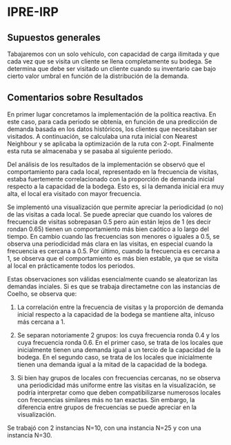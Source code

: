 # IPRE-IRP

## Supuestos generales
Tabajaremos con un solo vehículo, con capacidad de carga ilimitada y que cada vez que se visita un cliente se llena completamente su bodega. Se determina que debe ser visitado un cliente cuando su inventario cae bajo cierto valor umbral en función de la distribución de la demanda. 

## Comentarios sobre Resultados

En primer lugar concretamos la implementación de la política reactiva. En este caso, para cada periodo se obtenía, en función de una predicción de demanda basada en los datos históricos, los clientes que necesitaban ser visitados. A continuación, se calculaba una ruta inicial con Nearest Neighbour y se aplicaba la optimización de la ruta con 2-opt. Finalmente esta ruta se almacenaba y se pasaba al siguiente periodo.

Del análisis de los resultados de la implementación se observó que el comportamiento para cada local, representado en la frecuencia de visitas, estaba fuertemente correlacionado con la proporción de demanda inicial respecto a la capacidad de la bodega. Esto es, si la demanda inicial era muy alta, el local era visitado con mayor frecuencia.

Se implementó una visualización que permite apreciar la periodicidad (o no) de las visitas a cada local. Se puede apreciar que cuando los valores de frecuencia de visitas sobrepasan 0.5 pero aún están lejos de 1 (es decir rondan 0.65) tienen un comportamiento más bien caótico a lo largo del tiempo. En cambio cuando las frecuencias son menores o iguales a 0.5, se observa una periodicidad más clara en las visitas, en especial cuando la frecuencia es cercana a 0.5. Por último, cuando la frecuencia es cercana a 1, se observa que el comportamiento es más bien estable, ya que se visita al local en prácticamente todos los periodos.

Estas observaciones son válidas esencialmente cuando se aleatorizan las demandas inciales. Si es que se trabaja directametne con las instancias de Coelho, se observa que:

1) La correlación entre la frecuencia de visitas y la proporción de demanda inicial respecto a la capacidad de la bodega se mantiene alta, inlcuso más cercana a 1.

2) Se separan notoriamente 2 grupos: los cuya frecuencia ronda 0.4 y los cuya frecuencia ronda 0.6. En el primer caso, se trata de los locales que inicialmente tienen una demanda igual a un tercio de la capacidad de la bodega. En el segundo caso, se trata de los locales que inicialmente tienen una demanda igual a la mitad de la capacidad de la bodega.

3) Si bien hay grupos de locales con frecuencias cercanas, no se observa una periodicidad más uniforme entre las visitas en la visualización, se podría interpretar como que deben compatibilizarse numerosos locales con frecuencias similares más no tan exactas. Sin embargo, la diferencia entre grupos de frecuencias se puede apreciar en la visualización.

Se trabajó con 2 instancias N=10, con una instancia N=25 y con una instancia N=30.
